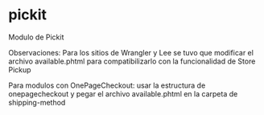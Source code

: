 # pickit

Modulo de Pickit

Observaciones:
Para los sitios de Wrangler y Lee se tuvo que modificar el archivo available.phtml para compatibilizarlo con la funcionalidad de Store Pickup

Para modulos con OnePageCheckout:
usar la estructura de onepagecheckout y pegar el archivo available.phtml en la carpeta de shipping-method